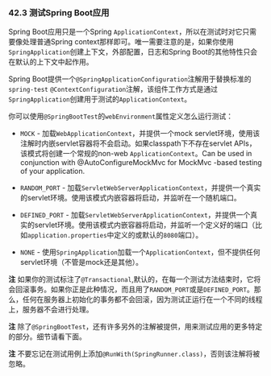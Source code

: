 ### 42.3 测试Spring Boot应用

Spring Boot应用只是一个Spring `ApplicationContext`，所以在测试时对它只需要像处理普通Spring context那样即可。唯一需要注意的是，如果你使用`SpringApplication`创建上下文，外部配置，日志和Spring Boot的其他特性只会在默认的上下文中起作用。

Spring Boot提供一个`@SpringApplicationConfiguration`注解用于替换标准的`spring-test` `@ContextConfiguration`注解，该组件工作方式是通过`SpringApplication`创建用于测试的`ApplicationContext`。

你可以使用`@SpringBootTest`的`webEnvironment`属性定义怎么运行测试：

* `MOCK` - 加载`WebApplicationContext`，并提供一个mock servlet环境，使用该注解时内嵌servlet容器将不会启动。如果classpath下不存在servlet APIs，该模式将创建一个常规的non-web `ApplicationContext`。Can be used in conjunction with @AutoConfigureMockMvc for MockMvc -based testing of your application. 

* `RANDOM_PORT` - 加载`ServletWebServerApplicationContext`，并提供一个真实的servlet环境。使用该模式内嵌容器将启动，并监听在一个随机端口。

* `DEFINED_PORT` - 加载`ServletWebServerApplicationContext`，并提供一个真实的servlet环境。使用该模式内嵌容器将启动，并监听一个定义好的端口（比如`application.properties`中定义的或默认的`8080`端口）。

* `NONE` - 使用`SpringApplication`加载一个`ApplicationContext`，但不提供任何servlet环境（不管是mock还是其他）。

**注** 如果你的测试标注了`@Transactional`,默认的，在每一个测试方法结束时，它将会回滚事务。如果你正是此种情况，而且用了`RANDOM_PORT`或是`DEFINED_PORT`。那么，任何在服务器上初始化的事务都不会回滚，因为测试正运行在一个不同的线程上，服务器不会进行处理。

**注** 除了`@SpringBootTest`，还有许多另外的注解被提供，用来测试应用的更多特定的部分。细节请看下面。

**注** 不要忘记在测试用例上添加`@RunWith(SpringRunner.class)`，否则该注解将被忽略。
